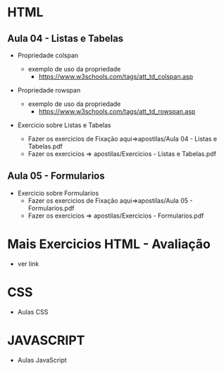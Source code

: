 # HTML
## Aula 04 - Listas e Tabelas
* Propriedade colspan
    * exemplo de uso da propriedade
        * https://www.w3schools.com/tags/att_td_colspan.asp
* Propriedade rowspan
    * exemplo de uso da propriedade
        * https://www.w3schools.com/tags/att_td_rowspan.asp

* Exercicio sobre Listas e Tabelas
    * Fazer os exercicios de Fixação aqui=>apostilas/Aula 04 - Listas e Tabelas.pdf
    * Fazer os exercicios => apostilas/Exercicios - Listas e Tabelas.pdf

## Aula 05 - Formularios
* Exercicio sobre Formularios
    * Fazer os exercicios de Fixação aqui=>apostilas/Aula 05 - Formularios.pdf
    * Fazer os exercicios => apostilas/Exercicios - Formularios.pdf
# Mais Exercicios HTML - Avaliação
* ver link
# CSS
* Aulas CSS

# JAVASCRIPT
* Aulas JavaScript

